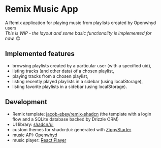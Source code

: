 # Remix Music App

A Remix application for playing music from playlists created by Openwhyd users\
*This is WIP - the layout and some basic functionality is implemented for now.* 😉

## Implemented features

- browsing playlists created by a particular user (with a specified uid),
- listing tracks (and other data) of a chosen playlist,
- playing tracks from a chosen playlist,
- listing recently played playlists in a sidebar (using localStorage),
- listing favorite playlists in a sidebar (using localStorage).

## Development

- Remix template: [jacob-ebey/remix-shadcn](https://github.com/jacob-ebey/remix-shadcn/) (the template with a login flow and a SQLite database backed by Drizzle ORM)
- UI library: [shadcn/ui](https://ui.shadcn.com/)
- custom themes for shadcn/ui: generated with [ZippyStarter](https://zippystarter.com/tools/shadcn-ui-theme-generator)
- music API: [Openwhyd](https://github.com/openwhyd/openwhyd)
- music player: [React Player](https://github.com/CookPete/react-player)

